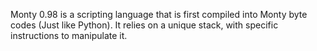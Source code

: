 Monty 0.98 is a scripting language that is first compiled into Monty byte codes (Just like Python). It relies on a unique stack, with specific instructions to manipulate it.
